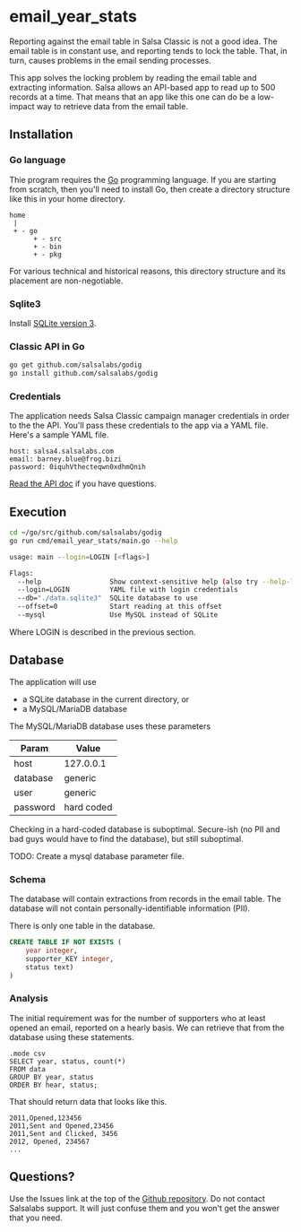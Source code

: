 # email_year_stats
Reporting against the email table in Salsa Classic is not
a good idea.  The email table is in constant use, and reporting
tends to lock the table.  That, in turn, causes problems
in the email sending processes.

This app solves the locking problem by reading the email table and extracting information.  Salsa allows an API-based
app to read up to 500 records at a time.  That means that an
app like this one can do be a low-impact way to retrieve data
from the email table.

## Installation

### Go language
Thie program requires the [Go](https://golang.org/) programming language.  If you are starting from scratch, then you'll need to install Go, then create a directory structure like this in your home directory.

```
home
 |
 + - go
      + - src
      + - bin
      + - pkg
```
For various technical and historical reasons, this directory
structure and its placement are non-negotiable.
### Sqlite3
Install [SQLite version 3](https://www.SQLite.org/index.html).
### Classic API in Go
```bash
go get github.com/salsalabs/godig
go install github.com/salsalabs/godig
```
### Credentials
The application needs Salsa Classic campaign manager credentials in order to the the API.  You'll pass these credentials to the app via a YAML file.  Here's a sample YAML file.

```
host: salsa4.salsalabs.com
email: barney.blue@frog.bizi
password: 0iquhVthecteqwn0xdhmQnih
```
[Read the API doc](https://help.salsalabs.com/hc/en-us/articles/115000341773-Salsa-Application-Program-Interface-API-) if you have questions.

## Execution
```bash
cd ~/go/src/github.com/salsalabs/godig
go run cmd/email_year_stats/main.go --help

usage: main --login=LOGIN [<flags>]

Flags:
  --help                 Show context-sensitive help (also try --help-long and --help-man).
  --login=LOGIN          YAML file with login credentials
  --db="./data.sqlite3"  SQLite database to use
  --offset=0             Start reading at this offset
  --mysql                Use MySQL instead of SQLite
```
Where LOGIN is described in the previous section.

## Database
The application will use

* a SQLite database in the current directory, or
* a MySQL/MariaDB database

The MySQL/MariaDB database uses these parameters

| Param | Value |
| ----- | ----- |
|host | 127.0.0.1|
|database| generic |
|user | generic |
|password| hard coded|


Checking in a hard-coded database is suboptimal.  Secure-ish  (no PII and bad guys would have to find the database), but still suboptimal.

TODO: Create a mysql database parameter file.

### Schema

The database will contain extractions from records
in the email table.  The database will not contain personally-identifiable information (PII).

There is only one table in the database.
```SQL
CREATE TABLE IF NOT EXISTS (
    year integer,
    supporter_KEY integer,
    status text)
)
```
### Analysis
The initial requirement was for the number of supporters who 
at least opened an email, reported on a hearly basis.  We
can retrieve that from the database using these statements.
```ssql
.mode csv
SELECT year, status, count(*) 
FROM data
GROUP BY year, status
ORDER BY hear, status;
```
That should return data that looks like this.
```
2011,Opened,123456
2011,Sent and Opened,23456
2011,Sent and Clicked, 3456
2012, Opened, 234567
...
```
## Questions?
Use the Issues link at the top of the [Github repository](https://github.com/salsalabs/godig).  Do not contact Salsalabs support.  It will just confuse them and you won't
get the answer that you need.
